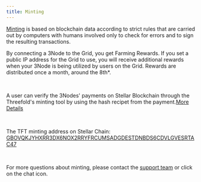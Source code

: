 ```yaml
---
title: Minting
---
```


[Minting](https://manual.grid.tf/faq/faq.html?highlight=receipt%20hash#farming-rewards-and-related-notions) is based on blockchain data according to strict rules that are carried out by computers with humans involved only to check for errors and to sign the resulting transactions.

By connecting a 3Node to the Grid, you get Farming Rewards. If you set a public IP address for the Grid to use, you will receive additional rewards when your 3Node is being utilized by users on the Grid. Rewards are distributed once a month, around the 8th\*.

<br />

A user can verify the 3Nodes' payments on Stellar Blockchain through the Threefold's minting tool by using the hash recipet from the payment.[More Details](https://manual.grid.tf/faq/faq.html?highlight=receipt%20hash#on-threefold-grid-v3-how-can-i-verify-my-3nodes-payments-on-stellar-blockchain)

<br />

The TFT minting address on Stellar Chain:
[GBOVQKJYHXRR3DX6NOX2RRYFRCUMSADGDESTDNBDS6CDVLGVESRTAC47](https://stellar.expert/explorer/public/account/GBOVQKJYHXRR3DX6NOX2RRYFRCUMSADGDESTDNBDS6CDVLGVESRTAC47)

<br />

For more questions about minting, please contact the [support team](https://threefold.io/support/) or click on the chat icon.
